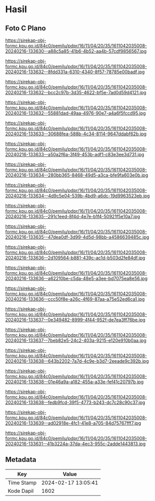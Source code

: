 # Hasil

## Foto C Plano

https://sirekap-obj-formc.kpu.go.id/84c0/pemilu/pdpr/16/11/04/20/35/1611042035008-20240216-133630--a88c5a85-41b6-4b52-aa4b-57cdf9856567.jpg

https://sirekap-obj-formc.kpu.go.id/84c0/pemilu/pdpr/16/11/04/20/35/1611042035008-20240216-133632--8fdd331a-6310-4340-8f57-78785e00badf.jpg

https://sirekap-obj-formc.kpu.go.id/84c0/pemilu/pdpr/16/11/04/20/35/1611042035008-20240216-133632--bcc2c97b-3d35-4622-bf5e-7ad0d59d4121.jpg

https://sirekap-obj-formc.kpu.go.id/84c0/pemilu/pdpr/16/11/04/20/35/1611042035008-20240216-133632--55881dad-49aa-4976-90e7-a4a6f5fccd95.jpg

https://sirekap-obj-formc.kpu.go.id/84c0/pemilu/pdpr/16/11/04/20/35/1611042035008-20240216-133633--30688fea-588b-4c34-8114-9647ddabf62b.jpg

https://sirekap-obj-formc.kpu.go.id/84c0/pemilu/pdpr/16/11/04/20/35/1611042035008-20240216-133633--a50a2f6a-3f49-453b-adf1-c83e3ee3d731.jpg

https://sirekap-obj-formc.kpu.go.id/84c0/pemilu/pdpr/16/11/04/20/35/1611042035008-20240216-133634--280bb365-8468-49d5-a3ca-bfe9fa603e0b.jpg

https://sirekap-obj-formc.kpu.go.id/84c0/pemilu/pdpr/16/11/04/20/35/1611042035008-20240216-133634--4d9c5e04-539b-4bd9-a6dc-19d9963523eb.jpg

https://sirekap-obj-formc.kpu.go.id/84c0/pemilu/pdpr/16/11/04/20/35/1611042035008-20240216-133635--291c1eed-8f4d-4e7e-b1f4-50921f5e10a7.jpg

https://sirekap-obj-formc.kpu.go.id/84c0/pemilu/pdpr/16/11/04/20/35/1611042035008-20240216-133635--47dea0df-3d99-4d5d-98bb-a4586639485c.jpg

https://sirekap-obj-formc.kpu.go.id/84c0/pemilu/pdpr/16/11/04/20/35/1611042035008-20240216-133636--2d109564-b881-439c-ac1d-b503d2fe84df.jpg

https://sirekap-obj-formc.kpu.go.id/84c0/pemilu/pdpr/16/11/04/20/35/1611042035008-20240216-133636--a62210be-c5da-48e5-a3ee-bd7075ea8e56.jpg

https://sirekap-obj-formc.kpu.go.id/84c0/pemilu/pdpr/16/11/04/20/35/1611042035008-20240216-133636--ccc50f8e-a26c-4f69-87aa-a75e52ed6ca1.jpg

https://sirekap-obj-formc.kpu.go.id/84c0/pemilu/pdpr/16/11/04/20/35/1611042035008-20240216-133637--0e349482-8999-4f44-952f-de7ea3ff76be.jpg

https://sirekap-obj-formc.kpu.go.id/84c0/pemilu/pdpr/16/11/04/20/35/1611042035008-20240216-133637--7beb82e5-24c2-403a-9215-e120e910b0aa.jpg

https://sirekap-obj-formc.kpu.go.id/84c0/pemilu/pdpr/16/11/04/20/35/1611042035008-20240216-133638--643b2202-7a7d-4c9e-b3d7-2eeade9c392b.jpg

https://sirekap-obj-formc.kpu.go.id/84c0/pemilu/pdpr/16/11/04/20/35/1611042035008-20240216-133638--01e46a9a-a182-455a-a33e-fef41c20797b.jpg

https://sirekap-obj-formc.kpu.go.id/84c0/pemilu/pdpr/16/11/04/20/35/1611042035008-20240216-133638--fedb9fcd-39f5-4773-b243-dc7c28c90c37.jpg

https://sirekap-obj-formc.kpu.go.id/84c0/pemilu/pdpr/16/11/04/20/35/1611042035008-20240216-133639--ad02918e-4fc1-41e8-a705-84d75767fff7.jpg

https://sirekap-obj-formc.kpu.go.id/84c0/pemilu/pdpr/16/11/04/20/35/1611042035008-20240216-133631--41b3224a-37da-4ec3-955c-2adde1443813.jpg


## Metadata

| Key        | Value               |
| ---------- | ------------------- |
| Time Stamp | 2024-02-17 13:05:41 |
| Kode Dapil | 1602                |



